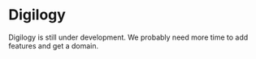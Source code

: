 # Digilogy

Digilogy is still under development. We probably need more time to add features and get a domain.
